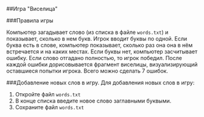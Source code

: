 ##Игра "Виселица"

###Правила игры

Компьютер загадывает слово (из списка в файле `words.txt`)
и показывает, сколько в нем букв. Игрок вводит буквы по 
одной. Если буква есть в слове, компьютер показывает, 
сколько раз она она в нём встречается и на каких местах.
Если буквы нет, компьютер засчитывает ошибку. Если слово 
отгадано полностью, то игрок победил. После каждой ошибки 
дорисовывается фрагмент виселицы, визуализирующий оставшиеся 
попытки игрока. Всего можно сделать 7 ошибок.

###Добавление новых слов в игру. 
Для добавления новых слов в игру:
1. Откройте файл `words.txt`
2. В конце списка введите новое слово заглавными буквыми.
3. Сохраните файл `words.txt`